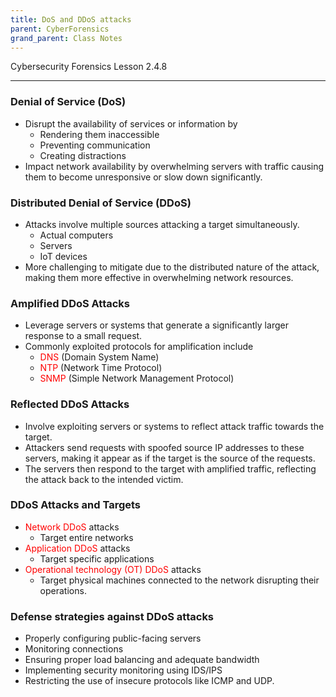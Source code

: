```yaml
---
title: DoS and DDoS attacks
parent: CyberForensics 
grand_parent: Class Notes
---
```

Cybersecurity Forensics Lesson 2.4.8
___
### Denial of Service (DoS)  
- Disrupt the availability of services or information by  
	- Rendering them inaccessible  
	- Preventing communication  
	- Creating distractions  
- Impact network availability by overwhelming servers with traffic causing them to become unresponsive or slow down significantly.

### Distributed Denial of Service (DDoS)  
- Attacks involve multiple sources attacking a target simultaneously.  
	- Actual computers  
	- Servers  
	- IoT devices  
- More challenging to mitigate due to the distributed nature of the attack, making them more effective in overwhelming network resources.

### Amplified DDoS Attacks  
- Leverage servers or systems that generate a significantly larger response to a small request.  
- Commonly exploited protocols for amplification include  
	- <span style="color:rgb(255, 0, 0)">DNS</span> (Domain System Name)  
	- <span style="color:rgb(255, 0, 0)">NTP</span> (Network Time Protocol)  
	- <span style="color:rgb(255, 0, 0)">SNMP</span> (Simple Network Management Protocol)

### Reflected DDoS Attacks  
- Involve exploiting servers or systems to reflect attack traffic towards the target.  
- Attackers send requests with spoofed source IP addresses to these servers, making it appear as if the target is the source of the requests.  
- The servers then respond to the target with amplified traffic, reflecting the attack back to the intended victim.

### DDoS Attacks and Targets  
- <span style="color:rgb(255, 0, 0)">Network DDoS</span> attacks  
	- Target entire networks  
- <span style="color:rgb(255, 0, 0)">Application DDoS</span> attacks  
	- Target specific applications 
- <span style="color:rgb(255, 0, 0)">Operational technology (OT) DDoS</span> attacks  
	- Target physical machines connected to the network disrupting their operations.

### Defense strategies against DDoS attacks  
- Properly configuring public-facing servers  
- Monitoring connections  
- Ensuring proper load balancing and adequate bandwidth  
- Implementing security monitoring using IDS/IPS  
- Restricting the use of insecure protocols like ICMP and UDP.